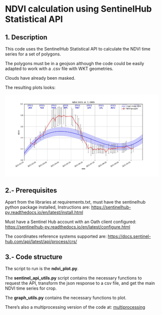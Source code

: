 # NDVI calculation using SentinelHub Statistical API

## 1. Description
This code uses the SentinelHub Statistical API to calculate the NDVI time series for a set of polygons.

The polygons must be in a geojson although the code could be easily adapted to work with a .csv file with WKT geometries.

Clouds have already been masked.

The resulting plots looks:

![ndvi](https://github.com/xpascuet/ndvi/blob/main/3_NDVI.png)

## 2.- Prerequisites
Apart from the libraries at requirements.txt, must have the sentinelhub python package installed, Instructions are: https://sentinelhub-py.readthedocs.io/en/latest/install.html

Must have a Sentinel  Hub account with an Oath client configured: https://sentinelhub-py.readthedocs.io/en/latest/configure.html

The coordinates reference systems supported are: https://docs.sentinel-hub.com/api/latest/api/process/crs/

## 3.- Code structure
The script to run is the **ndvi_plot.py**.

The **sentinel_api_utils.py** script contains the necessary functions to request the API, transform the json response to a csv file, and get the main NDVI time series for crop.

The **graph_utils.py** contains the necessary functions to plot.

There’s also a multiprocessing version of the code at:  [multiprocessing](https://github.com/xpascuet/ndvi/tree/main/multiprocessing)
